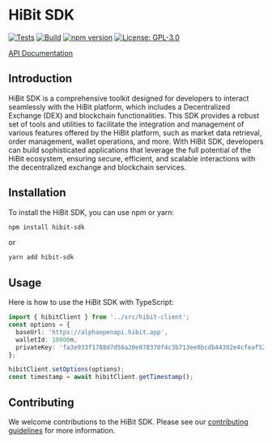 # HiBit SDK

[![Tests](https://github.com/Deland-Labs/hibit-sdk/actions/workflows/test.yml/badge.svg)](https://github.com/Deland-Labs/hibit-sdk/actions)
[![Build](https://github.com/Deland-Labs/hibit-sdk/actions/workflows/build.yml/badge.svg)](https://github.com/Deland-Labs/hibit-sdk/actions)
[![npm version](https://badge.fury.io/js/@deland-labs%2Fhibit-sdk.svg)](https://www.npmjs.com/package/@deland-labs/hibit-sdk)
[![License: GPL-3.0](https://img.shields.io/badge/License-GPL%203.0-blue.svg)](LICENSE)

[API Documentation](https://docs.hibit.app/api)

## Introduction

HiBit SDK is a comprehensive toolkit designed for developers to interact seamlessly with the HiBit platform, which includes a Decentralized Exchange (DEX) and blockchain functionalities. This SDK provides a robust set of tools and utilities to facilitate the integration and management of various features offered by the HiBit platform, such as market data retrieval, order management, wallet operations, and more. With HiBit SDK, developers can build sophisticated applications that leverage the full potential of the HiBit ecosystem, ensuring secure, efficient, and scalable interactions with the decentralized exchange and blockchain services.

## Installation

To install the HiBit SDK, you can use npm or yarn:

```sh
npm install hibit-sdk
```

or

```sh
yarn add hibit-sdk
```

## Usage

Here is how to use the HiBit SDK with TypeScript:

```typescript
import { hibitClient } from '../src/hibit-client';
const options = {
  baseUrl: 'https://alphaopenapi.hibit.app',
  walletId: 10000n,
  privateKey: 'fa3e933f1788d7d56a20e078370f4c3b713ee0bcdb44392e4cfeaf524716d06a'
};

hibitClient.setOptions(options);
const timestamp = await hibitClient.getTimestamp();
```

## Contributing

We welcome contributions to the HiBit SDK. Please see our [contributing guidelines](CONTRIBUTING.md) for more information.

